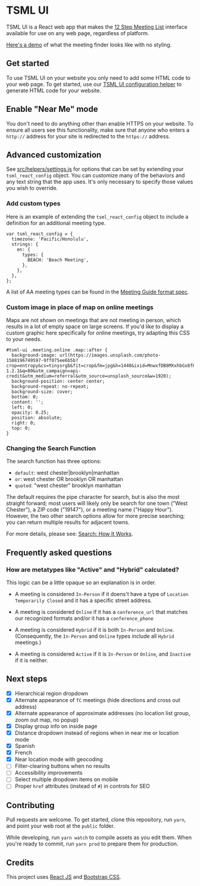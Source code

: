 # TSML UI

TSML UI is a React web app that makes the [12 Step Meeting List](https://github.com/code4recovery/12-step-meeting-list) interface available for use on any web page, regardless of platform.

[Here's a demo](https://react.meetingguide.org/) of what the meeting finder looks like with no styling.

## Get started

To use TSML UI on your website you only need to add some HTML code to your web page. To get started, use our [TSML UI configuration helper](https://tsml-ui-config.netlify.app) to generate HTML code for your website.

## Enable "Near Me" mode

You don't need to do anything other than enable HTTPS on your website. To ensure all users see this functionality, make sure that anyone who enters a `http://` address for your site is redirected to the `https://` address.

## Advanced customization

See [src/helpers/settings.js](settings.js) for options that can be set by extending your `tsml_react_config` object. You can customize many of the behaviors and any text string that the app uses. It's only necessary to specify those values you wish to override.

### Add custom types

Here is an example of extending the `tsml_react_config` object to include a definition for an additional meeting type.

    var tsml_react_config = {
      timezone: 'Pacific/Honolulu',
      strings: {
        en: {
          types: {
            BEACH: 'Beach Meeting',
          },
        },
      },
    };

A list of AA meeting types can be found in the [Meeting Guide format spec](https://github.com/code4recovery/spec).

### Custom image in place of map on online meetings

Maps are not shown on meetings that are not meeting in person, which results in a lot of empty space on large screens. If you'd like to display a custom graphic here specifically for online meetings, try adapting this CSS to your needs.

    #tsml-ui .meeting.online .map::after {
      background-image: url(https://images.unsplash.com/photo-1588196749597-9ff075ee6b5b?crop=entropy&cs=tinysrgb&fit=crop&fm=jpg&h=1440&ixid=MnwxfDB8MXxhbGx8fHx8fHx8fHwxNjIyMTIzODkw&ixlib=rb-1.2.1&q=80&utm_campaign=api-credit&utm_medium=referral&utm_source=unsplash_source&w=1920);
      background-position: center center;
      background-repeat: no-repeat;
      background-size: cover;
      bottom: 0;
      content: '';
      left: 0;
      opacity: 0.25;
      position: absolute;
      right: 0;
      top: 0;
    }

### Changing the Search Function

The search function has three options:

- `default`: west chester|brooklyn|manhattan
- `or`: west chester OR brooklyn OR manhattan
- `quoted`: "west chester" brooklyn manhattan

The default requires the pipe character for search, but is also the most straight forward; most users will likely only be search for one town ("West Chester"), a ZIP code ("19147"), or a meeting name ("Happy Hour"). However, the two other search options allow for more precise searching; you can return multiple results for adjacent towns.

For more details, please see: [Search: How It Works](README-search.md).

## Frequently asked questions

### How are metatypes like "Active" and "Hybrid" calculated?

This logic can be a little opaque so an explanation is in order.

- A meeting is considered `In-Person` if it doens't have a type of `Location Temporarily Closed` and it has a specific street address.

- A meeting is considered `Online` if it has a `conference_url` that matches our recognized formats and/or it has a `conference_phone`

- A meeting is considered `Hybrid` if it is both `In-Person` and `Online`. (Consequently, the `In-Person` and `Online` types include all `Hybrid` meetings.)

- A meeting is considered `Active` if it is `In-Person` or `Online`, and `Inactive` if it is neither.

## Next steps

- [x] Hierarchical region dropdown
- [x] Alternate appearance of `TC` meetings (hide directions and cross out address)
- [x] Alternate appearance of approximate addresses (no location list group, zoom out map, no popup)
- [x] Display group info on inside page
- [x] Distance dropdown instead of regions when in near me or location mode
- [x] Spanish
- [x] French
- [x] Near location mode with geocoding
- [ ] Filter-clearing buttons when no results
- [ ] Accessibility improvements
- [ ] Select multiple dropdown items on mobile
- [ ] Proper `href` attributes (instead of `#`) in controls for SEO

## Contributing

Pull requests are welcome. To get started, clone this repository, run `yarn`, and point your web root at the `public` folder.

While developing, run `yarn watch` to compile assets as you edit them. When you're ready to commit, run `yarn prod` to prepare them for production.

## Credits

This project uses [React JS](https://reactjs.org/) and [Bootstrap CSS](http://getbootstrap.com/).
